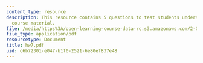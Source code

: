 ```yaml
---
content_type: resource
description: This resource contains 5 questions to test students understanding of
  course material.
file: /media/https%3A/open-learning-course-data-rc.s3.amazonaws.com/2-016-hydrodynamics-13-012-fall-2005/c6b72301e047b1f025216e80ef837e48_hw7.pdf
file_type: application/pdf
resourcetype: Document
title: hw7.pdf
uid: c6b72301-e047-b1f0-2521-6e80ef837e48
---
```


